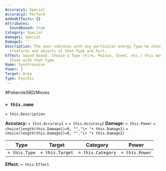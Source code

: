 ```yaml
---
Accuracy1: Special
Accuracy2: Perform
AddedEffects: {}
Attributes:
  SoundBased: true
Category: Special
Damage1: Special
Damage2: ''
Description: The user vibrates with any particular energy Type he chooses. All nearby
  creatures and objects of that Type are hurt.
Effect: Sound Based. Choose a Type (Fire, Poison, Steel, etc.) this move only affects
  those with that Type.
Name: Synchronoise
Power: 5
Target: Area
Type: Psychic
---
```


#PokeroleSRD/Moves

### `= this.name`
*`= this.Description`*

**Accuracy:** `= this.Accuracy1` + `= this.Accuracy2`
**Damage:** `= this.Power` `= choice(length(this.Damage1)=0, "","\+ "+ this.Damage1)` `= choice(length(this.Damage2)=0, "","\+ "+ this.Damage2)`

| Type          | Target          | Category          | Power          |
| ------------- | --------------- | ----------------  | -------------- |
| `= this.Type` | `= this.Target` | `= this.Category` | `= this.Power` | 

**Effect:** `= this.Effect`